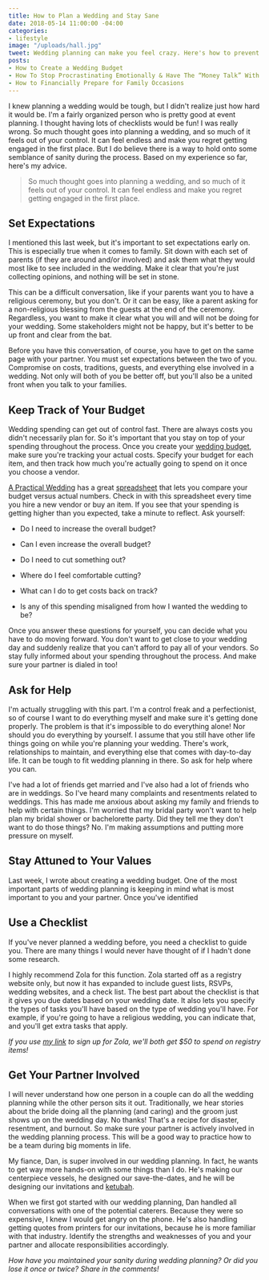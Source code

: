 ```yaml
---
title: How to Plan a Wedding and Stay Sane
date: 2018-05-14 11:00:00 -04:00
categories:
- lifestyle
image: "/uploads/hall.jpg"
tweet: Wedding planning can make you feel crazy. Here's how to prevent that from happening.
posts:
- How to Create a Wedding Budget
- How To Stop Procrastinating Emotionally & Have The “Money Talk” With Your S.O.
- How to Financially Prepare for Family Occasions
---
```


I knew planning a wedding would be tough, but I didn't realize just how hard it would be. I'm a fairly organized person who is pretty good at event planning. I thought having lots of checklists would be fun! I was really wrong. So much thought goes into planning a wedding, and so much of it feels out of your control. It can feel endless and make you regret getting engaged in the first place. But I do believe there is a way to hold onto some semblance of sanity during the process. Based on my experience so far, here's my advice.

> So much thought goes into planning a wedding, and so much of it feels out of your control. It can feel endless and make you regret getting engaged in the first place.

## Set Expectations

I mentioned this last week, but it's important to set expectations early on. This is especially true when it comes to family. Sit down with each set of parents (if they are around and/or involved) and ask them what they would most like to see included in the wedding. Make it clear that you're just collecting opinions, and nothing will be set in stone.

This can be a difficult conversation, like if your parents want you to have a religious ceremony, but you don't. Or it can be easy, like a parent asking for a non-religious blessing from the guests at the end of the ceremony. Regardless, you want to make it clear what you will and will not be doing for your wedding. Some stakeholders might not be happy, but it's better to be up front and clear from the bat. 

Before you have this conversation, of course, you have to get on the same page with your partner. You must set expectations between the two of you. Compromise on costs, traditions, guests, and everything else involved in a wedding. Not only will both of you be better off, but you'll also be a united front when you talk to your families. 

## Keep Track of Your Budget

Wedding spending can get out of control fast. There are always costs you didn't necessarily plan for. So it's important that you stay on top of your spending throughout the process. Once you create your [wedding budget](https://www.maggiegermano.com/blog/how-to-create-a-wedding-budget/), make sure you're tracking your actual costs. Specify your budget for each item, and then track how much you're actually going to spend on it once you choose a vendor.

[A Practical Wedding](https://apracticalwedding.com/) has a great [spreadsheet](https://docs.google.com/spreadsheets/d/1XGxcnlTKTQ6bKY_jaj4G6lmrNik8ze53KPRhDPOIV_k/edit) that lets you compare your budget versus actual numbers. Check in with this spreadsheet every time you hire a new vendor or buy an item. If you see that your spending is getting higher than you expected, take a minute to reflect. Ask yourself: 

* Do I need to increase the overall budget? 

* Can I even increase the overall budget? 

* Do I need to cut something out? 

* Where do I feel comfortable cutting? 

* What can I do to get costs back on track? 

* Is any of this spending misaligned from how I wanted the wedding to be?

Once you answer these questions for yourself, you can decide what you have to do moving forward. You don't want to get close to your wedding day and suddenly realize that you can't afford to pay all of your vendors. So stay fully informed about your spending throughout the process. And make sure your partner is dialed in too!

## Ask for Help

I'm actually struggling with this part. I'm a control freak and a perfectionist, so of course I want to do everything myself and make sure it's getting done properly. The problem is that it's impossible to do everything alone! Nor should you do everything by yourself. I assume that you still have other life things going on while you're planning your wedding. There's work, relationships to maintain, and everything else that comes with day-to-day life. It can be tough to fit wedding planning in there. So ask for help where you can.

I've had a lot of friends get married and I've also had a lot of friends who are in weddings. So I've heard many complaints and resentments related to weddings. This has made me anxious about asking my family and friends to help with certain things. I'm worried that my bridal party won't want to help plan my bridal shower or bachelorette party. Did they tell me they don't want to do those things? No. I'm making assumptions and putting more pressure on myself. 

## Stay Attuned to Your Values

Last week, I wrote about creating a wedding budget. One of the most important parts of wedding planning is keeping in mind what is most important to you and your partner. Once you've identified

## Use a Checklist

If you've never planned a wedding before, you need a checklist to guide you. There are many things I would never have thought of if I hadn't done some research.

I highly recommend Zola for this function. Zola started off as a registry website only, but now it has expanded to include guest lists, RSVPs, wedding websites, and a check list. The best part about the checklist is that it gives you due dates based on your wedding date. It also lets you specify the types of tasks you'll have based on the type of wedding you'll have. For example, if you're going to have a religious wedding, you can indicate that, and you'll get extra tasks that apply.

*If you use [my link](https://www.zola.com/invite/maggermano201707311447) to sign up for Zola, we'll both get $50 to spend on registry items!*

## Get Your Partner Involved

I will never understand how one person in a couple can do all the wedding planning while the other person sits it out. Traditionally, we hear stories about the bride doing all the planning (and caring) and the groom just shows up on the wedding day. No thanks! That's a recipe for disaster, resentment, and burnout. So make sure your partner is actively involved in the wedding planning process. This will be a good way to practice how to be a team during big moments in life.

My fiance, Dan, is super involved in our wedding planning. In fact, he wants to get way more hands-on with some things than I do. He's making our centerpiece vessels, he designed our save-the-dates, and he will be designing our invitations and [ketubah](https://en.wikipedia.org/wiki/Ketubah).

When we first got started with our wedding planning, Dan handled all conversations with one of the potential caterers. Because they were so expensive, I knew I would get angry on the phone. He's also handling getting quotes from printers for our invitations, because he is more familiar with that industry. Identify the strengths and weaknesses of you and your partner and allocate responsibilities accordingly.

*How have you maintained your sanity during wedding planning? Or did you lose it once or twice? Share in the comments!*
